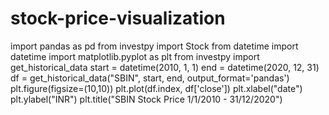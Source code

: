 # stock-price-visualization 
import pandas as pd
from investpy import Stock
from datetime import datetime
import matplotlib.pyplot as plt
from investpy import get_historical_data
start = datetime(2010, 1, 1)
end = datetime(2020, 12, 31)
df = get_historical_data("SBIN", start, end, output_format='pandas')
plt.figure(figsize=(10,10))
plt.plot(df.index, df['close'])
plt.xlabel("date")
plt.ylabel("INR")
plt.title("SBIN Stock Price 1/1/2010 - 31/12/2020")
